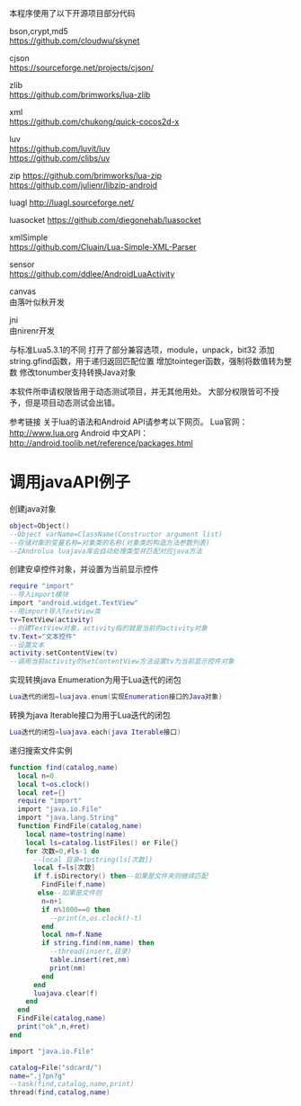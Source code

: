 本程序使用了以下开源项目部分代码  

bson,crypt,md5  
https://github.com/cloudwu/skynet  

cjson  
https://sourceforge.net/projects/cjson/  

zlib  
https://github.com/brimworks/lua-zlib  

xml  
https://github.com/chukong/quick-cocos2d-x  

luv  
https://github.com/luvit/luv  
https://github.com/clibs/uv  

zip
https://github.com/brimworks/lua-zip  
https://github.com/julienr/libzip-android  

luagl
http://luagl.sourceforge.net/

luasocket
https://github.com/diegonehab/luasocket  

xmlSimple  
https://github.com/Cluain/Lua-Simple-XML-Parser


sensor  
https://github.com/ddlee/AndroidLuaActivity

canvas  
由落叶似秋开发

jni  
由nirenr开发


与标准Lua5.3.1的不同
打开了部分兼容选项，module，unpack，bit32
添加string.gfind函数，用于递归返回匹配位置
增加tointeger函数，强制将数值转为整数
修改tonumber支持转换Java对象


本软件所申请权限皆用于动态测试项目，并无其他用处。
大部分权限皆可不授予，但是项目动态测试会出错。


参考链接
关于lua的语法和Android API请参考以下网页。
Lua官网：
http://www.lua.org
Android 中文API：
http://android.toolib.net/reference/packages.html

# 调用javaAPI例子
  创建java对象
  ```Lua
  object=Object()
  --Object varName=ClassName(Constructor argument list)
  --存储对象的变量名称=对象类的名称(对象类的构造方法参数列表)
  --ZAndrolua luajava库会自动处理类型并匹配对应java方法
  ```
  创建安卓控件对象，并设置为当前显示控件
  ```Lua
require "import"
--导入import模块
import "android.widget.TextView"
--用import导入TextView类
tv=TextView(activity)
--创建TextView对象，activity指的就是当前的activity对象
tv.Text="文本控件"
--设置文本
  activity.setContentView(tv)
  --调用当前activity的setContentView方法设置tv为当前显示控件对象
  ```
实现转换java Enumeration为用于Lua迭代的闭包
```Lua
Lua迭代的闭包=luajava.enum(实现Enumeration接口的Java对象)
```
转换为java Iterable接口为用于Lua迭代的闭包
```Lua
Lua迭代的闭包=luajava.each(java Iterable接口)
```
递归搜索文件实例
```Lua
function find(catalog,name)
  local n=0
  local t=os.clock()
  local ret={}
  require "import"
  import "java.io.File"
  import "java.lang.String"
  function FindFile(catalog,name)
    local name=tostring(name)
    local ls=catalog.listFiles() or File{}
    for 次数=0,#ls-1 do
      --local 目录=tostring(ls[次数])
      local f=ls[次数]
      if f.isDirectory() then--如果是文件夹则继续匹配
        FindFile(f,name)
       else--如果是文件则
        n=n+1
        if n%1000==0 then
          --print(n,os.clock()-t)
        end
        local nm=f.Name
        if string.find(nm,name) then
          --thread(insert,目录)
          table.insert(ret,nm)
          print(nm)
        end
      end
      luajava.clear(f)
    end
  end
  FindFile(catalog,name)
  print("ok",n,#ret)
end

import "java.io.File"

catalog=File("sdcard/")
name=".j?pn?g"
--task(find,catalog,name,print)
thread(find,catalog,name)
```
